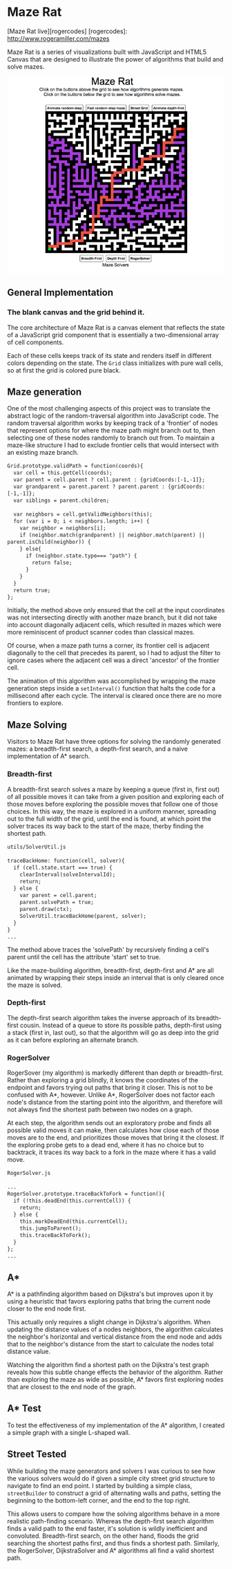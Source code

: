 # Maze Rat

[Maze Rat live][rogercodes]
[rogercodes]: http://www.rogeramiller.com/mazes

Maze Rat is a series of visualizations built with JavaScript and HTML5 Canvas that are designed to illustrate the power of algorithms that build and solve mazes.

![Maze-Rat]

[Maze-Rat]: ./docs/images/maze.png

## General Implementation

### The blank canvas and the grid behind it.

The core architecture of Maze Rat is a canvas element that reflects the state of a JavaScript grid component that is essentially a two-dimensional array of cell components.

Each of these cells keeps track of its state and renders itself in different colors depending on the state. The `Grid` class initializes with pure wall cells, so at first the grid is colored pure black.

## Maze generation

One of the most challenging aspects of this project was to translate the abstract logic of the random-traversal algorithm into JavaScript code. The random traversal algorithm works by keeping track of a 'frontier' of nodes that represent options for where the maze path might branch out to, then selecting one of these nodes randomly to branch out from. To maintain a maze-like structure I had to exclude frontier cells that would intersect with an existing maze branch.

```
Grid.prototype.validPath = function(coords){
  var cell = this.getCell(coords);
  var parent = cell.parent ? cell.parent : {gridCoords:[-1,-1]};
  var grandparent = parent.parent ? parent.parent : {gridCoords:[-1,-1]};
  var siblings = parent.children;

  var neighbors = cell.getValidNeighbors(this);
  for (var i = 0; i < neighbors.length; i++) {
    var neighbor = neighbors[i];
    if (neighbor.match(grandparent) || neighbor.match(parent) || parent.isChild(neighbor)) {
    } else{
      if (neighbor.state.type=== "path") {
        return false;
      }
    }
  }
  return true;
};
```

Initially, the method above only ensured that the cell at the input coordinates was not intersecting directly with another maze branch, but it did not take into account diagonally adjacent cells, which resulted in mazes which were more reminiscent of product scanner codes than classical mazes.

Of course, when a maze path turns a corner, its frontier cell is adjacent diagonally to the cell that precedes its parent, so I had to adjust the filter to ignore cases where the adjacent cell was a direct 'ancestor' of the frontier cell.

The animation of this algorithm was accomplished by wrapping the maze generation steps inside a `setInterval()` function that halts the code for a millisecond after each cycle. The interval is cleared once there are no more frontiers to explore.

## Maze Solving

Visitors to Maze Rat have three options for solving the randomly generated mazes: a breadth-first search, a depth-first search, and a naive implementation of A* search.

### Breadth-first

A breadth-first search solves a maze by keeping a queue (first in, first out) of all possible moves it can take from a given position and exploring each of those moves before exploring the possible moves that follow one of those choices. In this way, the maze is explored in a uniform manner, spreading out to the full width of the grid, until the end is found, at which point the solver traces its way back to the start of the maze, therby finding the shortest path.

```
utils/SolverUtil.js

traceBackHome: function(cell, solver){
  if (cell.state.start === true) {
    clearInterval(solveIntervalId);
    return;
  } else {
    var parent = cell.parent;
    parent.solvePath = true;
    parent.draw(ctx);
    SolverUtil.traceBackHome(parent, solver);
  }
}
...
```

The method above traces the 'solvePath' by recursively  finding a cell's parent until the cell has the attribute 'start' set to true.

Like the maze-building algorithm, breadth-first, depth-first and A* are all animated by wrapping their steps inside an interval that is only cleared once the maze is solved.

### Depth-first

The depth-first search algorithm takes the inverse approach of its breadth-first cousin. Instead of a queue to store its possible paths, depth-first using a stack (first in, last out), so that the algorithm will go as deep into the grid as it can before exploring an alternate branch.

### RogerSolver

RogerSover (my algorithm) is markedly different than depth or breadth-first. Rather than exploring a grid blindly, it knows the coordinates of the endpoint and favors trying out paths that bring it closer. This is not to be confused with A*, however. Unlike A*, RogerSolver does not factor each node's distance from the starting point into the algorithm, and therefore will not always find the shortest path between two nodes on a graph.

At each step, the algorithm sends out an exploratory probe and finds all possible valid moves it can make, then calculates how close each of those moves are to the end, and prioritizes those moves that bring it the closest. If the exploring probe gets to a dead end, where it has no choice but to backtrack, it traces its way back to a fork in the maze where it has a valid move.

```
RogerSolver.js

...
RogerSolver.prototype.traceBackToFork = function(){
  if (!this.deadEnd(this.currentCell)) {
    return;
  } else {
    this.markDeadEnd(this.currentCell);
    this.jumpToParent();
    this.traceBackToFork();
  }
};
...
```

## A*

A* is a pathfinding algorithm based on Dijkstra's but improves upon it by using a heuristic
that favors exploring paths that bring the current node closer to the end node first.

This actually only requires a slight change in Dijkstra's algorithm. When updating
the distance values of a nodes neighbors, the algorithm calculates the neighbor's
horizontal and vertical distance from the end node and adds that to the neighbor's distance from
the start to calculate the nodes total distance value.

Watching the algorithm find a shortest path on the Dijkstra's test graph reveals
how this subtle change effects the behavior of the algorithm. Rather than exploring
the maze as wide as possible, A* favors first exploring nodes that are closest to
the end node of the graph.

## A* Test

To test the effectiveness of my implementation of the A* algorithm, I created a simple
graph with a single L-shaped wall.

## Street Tested

While building the maze generators and solvers I was curious to see how the various solvers would do if given a simple city street grid structure to navigate to find an end point. I started by building a simple class, `streetBuilder` to construct a grid of alternating walls and paths, setting the beginning to the bottom-left corner, and the end to the top right.

This allows users to compare how the solving algorithms behave in a more realistic path-finding scenario. Whereas the depth-first search algorithm finds a valid path to the end faster, it's solution is wildly inefficient and convoluted. Breadth-first search, on the other hand, floods the grid searching the shortest paths first, and thus finds a shortest path. Similarly, the RogerSolver, DijkstraSolver and A* algorithms all find a valid shortest path.
